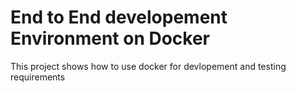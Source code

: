 # End to End developement Environment on Docker
This project shows how to use docker for devlopement and testing requirements

